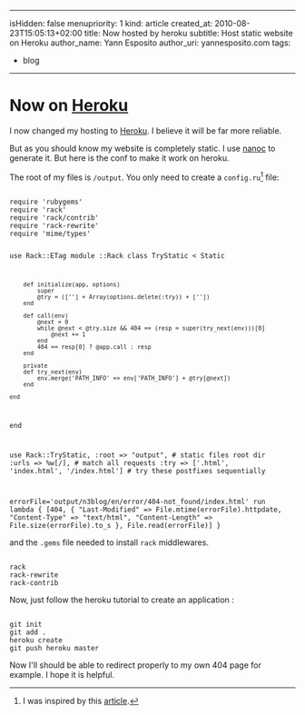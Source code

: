-----
isHidden:       false
menupriority:   1
kind:           article
created_at:     2010-08-23T15:05:13+02:00
title: Now hosted by heroku
subtitle: Host static website on Heroku
author_name: Yann Esposito
author_uri: yannesposito.com
tags:
  - blog
-----
# Now on [Heroku](http://heroku.com)

I now changed my hosting to [Heroku](http://heroku.com). 
I believe it will be far more reliable.

But as you should know my website is completely static.
I use [nanoc](http://nanoc.stoneship.org/) to generate it.
But here is the conf to make it work on heroku.

The root of my files is `/output`. You only need to create a `config.ru`[^1] file:

[^1]: I was inspired by this [article](http://gmarik.info/blog/2010/05/10/blogging-with-jekyll-and-heroku-for-free). 

<code class="ruby" file="config.ru">
require 'rubygems'
require 'rack'
require 'rack/contrib'
require 'rack-rewrite'
require 'mime/types'

use Rack::ETag
module ::Rack
    class TryStatic < Static

        def initialize(app, options)
            super
            @try = ([''] + Array(options.delete(:try)) + [''])
        end

        def call(env)
            @next = 0
            while @next < @try.size && 404 == (resp = super(try_next(env)))[0] 
                @next += 1
            end
            404 == resp[0] ? @app.call : resp
        end

        private
        def try_next(env)
            env.merge('PATH_INFO' => env['PATH_INFO'] + @try[@next])
        end

    end
end

use Rack::TryStatic, 
    :root => "output",                              # static files root dir
    :urls => %w[/],                                 # match all requests 
    :try => ['.html', 'index.html', '/index.html']  # try these postfixes sequentially

errorFile='output/n3blog/en/error/404-not_found/index.html'
run lambda { [404, {
                "Last-Modified"  => File.mtime(errorFile).httpdate,
                "Content-Type"   => "text/html",
                "Content-Length" => File.size(errorFile).to_s
            }, File.read(errorFile)] }
</code>


and the `.gems` file needed to install `rack` middlewares.

<code class="ruby" file=".gems">
rack
rack-rewrite
rack-contrib
</code>

Now, just follow the heroku tutorial to create an application :

<code class="zsh">
git init
git add .
heroku create
git push heroku master
</code>

Now I'll should be able to redirect properly to my own 404 page for example.
I hope it is helpful.
